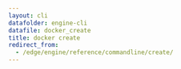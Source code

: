 ```yaml
---
layout: cli
datafolder: engine-cli
datafile: docker_create
title: docker create
redirect_from:
  - /edge/engine/reference/commandline/create/
---
```

<!--
This page is automatically generated from Docker's source code. If you want to
suggest a change to the text that appears here, open a ticket or pull request
in the source repository on GitHub:

https://github.com/docker/cli
-->
